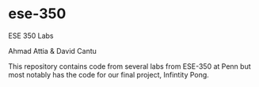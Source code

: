 # ese-350
ESE 350 Labs

Ahmad Attia & David Cantu

This repository contains code from several labs from ESE-350 at Penn but most notably has the code for our final project, Infintity Pong.
